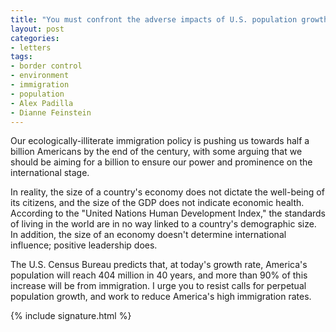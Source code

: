 ```yaml
---
title: "You must confront the adverse impacts of U.S. population growth"
layout: post
categories:
- letters
tags:
- border control
- environment
- immigration
- population
- Alex Padilla
- Dianne Feinstein
---
```


Our ecologically-illiterate immigration policy is pushing us towards half a billion Americans by the end of the century, with some arguing that we should be aiming for a billion to ensure our power and prominence on the international stage.

In reality, the size of a country's economy does not dictate the well-being of its citizens, and the size of the GDP does not indicate economic health. According to the "United Nations Human Development Index," the standards of living in the world are in no way linked to a country's demographic size. In addition, the size of an economy doesn't determine international influence; positive leadership does.

The U.S. Census Bureau predicts that, at today's growth rate, America's population will reach 404 million in 40 years, and more than 90% of this increase will be from immigration. I urge you to resist calls for perpetual population growth, and work to reduce America's high immigration rates.

{% include signature.html %}
